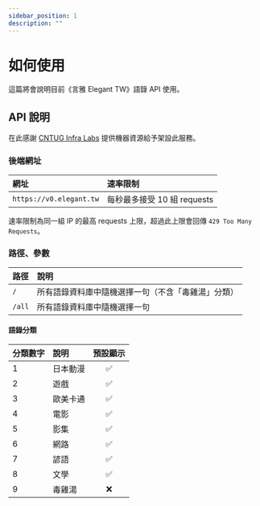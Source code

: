 ```yaml
---
sidebar_position: 1
description: ""
---
```


# 如何使用

這篇將會說明目前《言雅 Elegant TW》語錄 API 使用。

## API 說明

在此感謝 [CNTUG Infra Labs](https://docs.cloudnative.tw) 提供機器資源給予架設此服務。

### 後端網址

|   網址   | 速率限制 |
| :------ | :------ |
| `https://v0.elegant.tw` | 每秒最多接受 10 組 requests |

速率限制為同一組 IP 的最高 requests 上限，超過此上限會回傳 `429 Too Many Requests`。

### 路徑、參數

|   路徑   | 說明 |
| :------ | :------ |
| `/` | 所有語錄資料庫中隨機選擇一句（不含「毒雞湯」分類） |
| `/all` | 所有語錄資料庫中隨機選擇一句 |

#### 語錄分類

| 分類數字 | 說明 | 預設顯示 |
| :------ | :------ | :------: |
| 1 | 日本動漫 | ✅ |
| 2 | 遊戲 | ✅ |
| 3 | 歐美卡通 | ✅ |
| 4 | 電影 | ✅ |
| 5 | 影集 | ✅ |
| 6 | 網路 | ✅ |
| 7 | 諺語 | ✅ |
| 8 | 文學 | ✅ |
| 9 | 毒雞湯 | ❌ |
